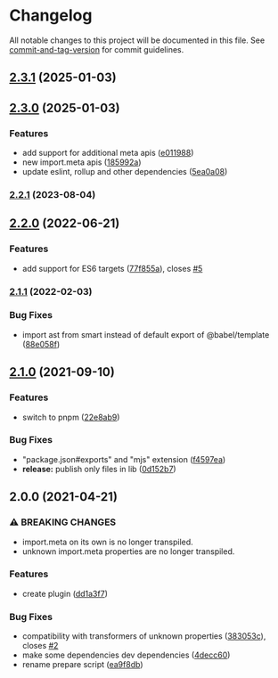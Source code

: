 # Changelog

All notable changes to this project will be documented in this file. See [commit-and-tag-version](https://github.com/absolute-version/commit-and-tag-version) for commit guidelines.

## [2.3.1](https://github.com/javiertury/babel-plugin-transform-import-meta/compare/v2.3.0...v2.3.1) (2025-01-03)

## [2.3.0](https://github.com/javiertury/babel-plugin-transform-import-meta/compare/v2.2.1...v2.3.0) (2025-01-03)


### Features

* add support for additional meta apis ([e011988](https://github.com/javiertury/babel-plugin-transform-import-meta/commit/e011988664ea3893f852e0d5b511cb060985a90d))
* new import.meta apis ([185992a](https://github.com/javiertury/babel-plugin-transform-import-meta/commit/185992a12fe1086924e75040dac2e73b28998137))
* update eslint, rollup and other dependencies ([5ea0a08](https://github.com/javiertury/babel-plugin-transform-import-meta/commit/5ea0a08e8a3d7fe732358c5821797602519e59d3))

### [2.2.1](https://github.com/javiertury/babel-plugin-transform-import-meta/compare/v2.2.0...v2.2.1) (2023-08-04)

## [2.2.0](https://github.com/javiertury/babel-plugin-transform-import-meta/compare/v2.1.1...v2.2.0) (2022-06-21)


### Features

* add support for ES6 targets ([77f855a](https://github.com/javiertury/babel-plugin-transform-import-meta/commit/77f855af8d2f15d94ec711fbe1c312a445e5f777)), closes [#5](https://github.com/javiertury/babel-plugin-transform-import-meta/issues/5)

### [2.1.1](https://github.com/javiertury/babel-plugin-transform-import-meta/compare/v2.1.0...v2.1.1) (2022-02-03)


### Bug Fixes

* import ast from smart instead of default export of @babel/template ([88e058f](https://github.com/javiertury/babel-plugin-transform-import-meta/commit/88e058f4b4bc5ba3048a815b0b9fe3edcb43f8de))

## [2.1.0](https://github.com/javiertury/babel-plugin-transform-import-meta/compare/v2.0.0...v2.1.0) (2021-09-10)


### Features

* switch to pnpm ([22e8ab9](https://github.com/javiertury/babel-plugin-transform-import-meta/commit/22e8ab91c2fcc8efb33f154ae7f8469f6b0e20e7))


### Bug Fixes

* "package.json#exports" and "mjs" extension ([f4597ea](https://github.com/javiertury/babel-plugin-transform-import-meta/commit/f4597eafb9d4668f1ae283ba879d8d6cc86820de))
* **release:** publish only files in lib ([0d152b7](https://github.com/javiertury/babel-plugin-transform-import-meta/commit/0d152b7d08bff80279fc6907a69b6d8134d22d4b))

## 2.0.0 (2021-04-21)


### ⚠ BREAKING CHANGES

* import.meta on its own is no longer transpiled.
* unknown import.meta properties are no longer transpiled.

### Features

* create plugin ([dd1a3f7](https://github.com/javiertury/babel-plugin-transform-import-meta/commit/dd1a3f7ddf3a55acfe4f76859443cd9cec8ed5b2))


### Bug Fixes

* compatibility with transformers of unknown properties ([383053c](https://github.com/javiertury/babel-plugin-transform-import-meta/commit/383053c2d1e976d1431229096e2157e2344bbd51)), closes [#2](https://github.com/javiertury/babel-plugin-transform-import-meta/issues/2)
* make some dependencies dev dependencies ([4decc60](https://github.com/javiertury/babel-plugin-transform-import-meta/commit/4decc609a72eaef2ade16f83fc65415b8dc2c499))
* rename prepare script ([ea9f8db](https://github.com/javiertury/babel-plugin-transform-import-meta/commit/ea9f8db2c45744bed3578e8ea1db05162209e886))
